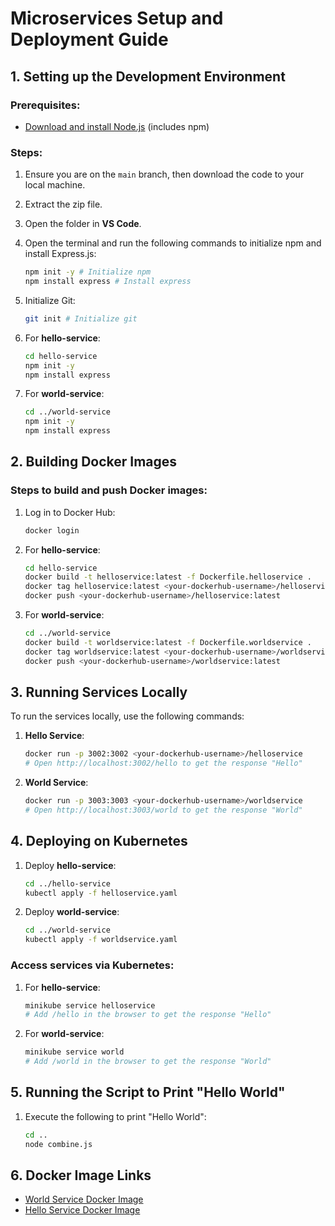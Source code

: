# Microservices Setup and Deployment Guide

## 1. Setting up the Development Environment

### Prerequisites:
- [Download and install Node.js](https://nodejs.org/) (includes npm)
  
### Steps:

1. Ensure you are on the `main` branch, then download the code to your local machine.
2. Extract the zip file.
3. Open the folder in **VS Code**.
4. Open the terminal and run the following commands to initialize npm and install Express.js:

    ```bash
    npm init -y # Initialize npm
    npm install express # Install express
    ```

5. Initialize Git:

    ```bash
    git init # Initialize git
    ```

6. For **hello-service**:
    ```bash
    cd hello-service
    npm init -y
    npm install express
    ```

7. For **world-service**:
    ```bash
    cd ../world-service
    npm init -y
    npm install express
    ```

## 2. Building Docker Images

### Steps to build and push Docker images:

1. Log in to Docker Hub:
    ```bash
    docker login
    ```

2. For **hello-service**:
    ```bash
    cd hello-service
    docker build -t helloservice:latest -f Dockerfile.helloservice .
    docker tag helloservice:latest <your-dockerhub-username>/helloservice:latest
    docker push <your-dockerhub-username>/helloservice:latest
    ```

3. For **world-service**:
    ```bash
    cd ../world-service
    docker build -t worldservice:latest -f Dockerfile.worldservice .
    docker tag worldservice:latest <your-dockerhub-username>/worldservice:latest
    docker push <your-dockerhub-username>/worldservice:latest
    ```

## 3. Running Services Locally

To run the services locally, use the following commands:

1. **Hello Service**:
    ```bash
    docker run -p 3002:3002 <your-dockerhub-username>/helloservice
    # Open http://localhost:3002/hello to get the response "Hello"
    ```

2. **World Service**:
    ```bash
    docker run -p 3003:3003 <your-dockerhub-username>/worldservice
    # Open http://localhost:3003/world to get the response "World"
    ```

## 4. Deploying on Kubernetes

1. Deploy **hello-service**:
    ```bash
    cd ../hello-service
    kubectl apply -f helloservice.yaml
    ```

2. Deploy **world-service**:
    ```bash
    cd ../world-service
    kubectl apply -f worldservice.yaml
    ```

### Access services via Kubernetes:

1. For **hello-service**:
    ```bash
    minikube service helloservice
    # Add /hello in the browser to get the response "Hello"
    ```

2. For **world-service**:
    ```bash
    minikube service world
    # Add /world in the browser to get the response "World"
    ```

## 5. Running the Script to Print "Hello World"

1. Execute the following to print "Hello World":
    ```bash
    cd ..
    node combine.js
    ```

## 6. Docker Image Links

- [World Service Docker Image](https://hub.docker.com/repository/docker/harshakata/worldservice/general)
- [Hello Service Docker Image](https://hub.docker.com/repository/docker/harshakata/helloservice/general)

